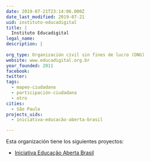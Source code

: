 ```yaml
---
date: 2019-07-21T23:14:06.000Z
date_last_modified: 2019-07-21
uid: instituto-educadigital
title: |
  Instituto Educadigital
legal_name: 
description: |
  
org_type: Organización civil sin fines de lucro (ONG)
website: www.educadigital.org.br
year_founded: 2011
facebook: 
twitter: 
tags:
  - mapeo-ciudadano
  - participación-ciudadana
  - otro
cities: 
  - São Paulo
projects_uids:
  - iniciativa-educacão-aberta-brasil

---
```


Esta organización tiene los siguientes proyectos:

- [Iniciativa Educação Aberta Brasil](/proyectos/iniciativa-educacão-aberta-brasil)

